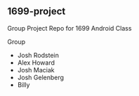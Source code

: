 ## 1699-project
Group Project Repo for 1699 Android Class

Group
  - Josh Rodstein
  - Alex Howard  
  - Josh Maciak
  - Josh Gelenberg 
  - Billy
